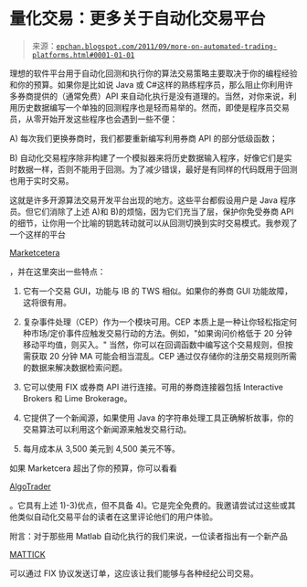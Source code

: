 <!--yml

分类：未分类

日期：2024-05-12 19:02:28

-->

# 量化交易：更多关于自动化交易平台

> 来源：[`epchan.blogspot.com/2011/09/more-on-automated-trading-platforms.html#0001-01-01`](http://epchan.blogspot.com/2011/09/more-on-automated-trading-platforms.html#0001-01-01)

理想的软件平台用于自动化回测和执行你的算法交易策略主要取决于你的编程经验和你的预算。如果你是比如说 Java 或 C#这样的熟练程序员，那么阻止你利用许多券商提供的（通常免费）API 来自动化执行是没有道理的。当然，对你来说，利用历史数据编写一个单独的回测程序也是轻而易举的。然而，即使是程序员交易员，从零开始开发这些程序也会遇到一些不便：

A) 每次我们更换券商时，我们都要重新编写利用券商 API 的部分低级函数；

B) 自动化交易程序除非构建了一个模拟器来将历史数据输入程序，好像它们是实时数据一样，否则不能用于回测。为了减少错误，最好是有同样的代码既用于回测也用于实时交易。

这就是许多开源算法交易开发平台出现的地方。这些平台都假设用户是 Java 程序员。但它们消除了上述 A)和 B)的烦恼，因为它们充当了层，保护你免受券商 API 的细节，让你用一个比喻的钥匙转动就可以从回测切换到实时交易模式。我参观了一个这样的平台

[Marketcetera](http://www.marketcetera.com/)

，并在这里突出一些特点：

1) 它有一个交易 GUI，功能与 IB 的 TWS 相似。如果你的券商 GUI 功能故障，这将很有用。

2) 复杂事件处理（CEP）作为一个模块可用。CEP 本质上是一种让你轻松指定何种市场/定价事件应触发交易行动的方法。例如，"如果询问价格低于 20 分钟移动平均值，则买入。" 当然，你可以在回调函数中编写这个交易规则，但按需获取 20 分钟 MA 可能会相当混乱。CEP 通过仅存储你的注册交易规则所需的数据来解决数据检索问题。

3) 它可以使用 FIX 或券商 API 进行连接。可用的券商连接器包括 Interactive Brokers 和 Lime Brokerage。

4) 它提供了一个新闻源，如果使用 Java 的字符串处理工具正确解析故事，你的交易算法可以利用这个新闻源来触发交易行动。

5) 每月成本从 3,500 美元到 4,500 美元不等。

如果 Marketcera 超出了你的预算，你可以看看

[AlgoTrader](http://code.google.com/p/algo-trader/)

。它具有上述 1)-3)优点，但不具备 4)。它是完全免费的。我邀请尝试过这些或其他类似自动化交易平台的读者在这里评论他们的用户体验。

附言：对于那些用 Matlab 自动化执行的我们来说，一位读者指出有一个新产品

[MATTICK](http://www.agoratron.com/our_products.html)

可以通过 FIX 协议发送订单，这应该让我们能够与各种经纪公司交易。
